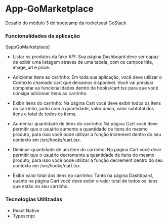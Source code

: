 # App-GoMarketplace
Desafio do módulo 3 do bootcamp da rocketseat GoStack

### Funcionalidades da aplicação
![appGoMarketplace]

* Listar os produtos da fake API: Sua página Dashboard deve ser capaz de exibir uma listagem através de uma tabela, com os campos title, image_url e price.

* Adicionar itens ao carrinho: Em toda sua aplicação, você deve utilizar o Contexto chamado cart que deixamos disponível. Você vai precisar completar as funcionalidades dentro de hooks/cart.tsx para que você consiga adicionar itens ao carrinho.

* Exibir itens do carrinho: Na página Cart você deve exibir todos os itens do carrinho, junto com a quantidade, valor único, valor subtotal dos itens e total de todos os items.

* Aumentar quantidade de itens do carrinho: Na página Cart você deve permitir que o usuário aumente a quantidade de itens do mesmo produto, para isso você pode utilizar a função increment dentro do seu contexto em /src/hooks/cart.tsx.

* Diminuir quantidade de um item do carrinho: Na página Cart você deve permitir que o usuário decremente a quantidade de itens do mesmo produto, para isso você pode utilizar a função decrement dentro do seu contexto em /src/hooks/cart.tsx.

* Exibir valor total dos itens no carrinho: Tanto na página Dashboard, quanto na página Cart você deve exibir o valor total de todos os itens que estão no seu carrinho.

### Tecnologias Utilizadas
* React Native
* Typescript

